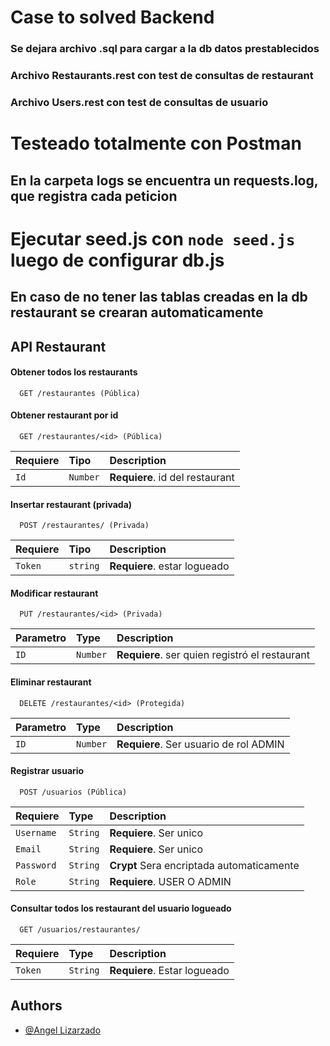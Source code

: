 
# Case to solved Backend

### Se dejara archivo .sql para cargar a la db datos prestablecidos

### Archivo Restaurants.rest con test de consultas de restaurant
### Archivo Users.rest con test de consultas de usuario

# Testeado totalmente con Postman
## En la carpeta logs se encuentra un requests.log, que registra cada peticion

# Ejecutar seed.js con ```node seed.js ``` luego de configurar db.js
## En caso de no tener las tablas creadas en  la db restaurant se crearan automaticamente

## API Restaurant

#### Obtener todos los restaurants

```http
  GET /restaurantes (Pública)
```

#### Obtener restaurant por id

```http
  GET /restaurantes/<id> (Pública)
```
| Requiere | Tipo     | Description                       |
| :-------- | :------- | :-------------------------------- |
| `Id`      | `Number` | **Requiere**. id del restaurant |

#### Insertar restaurant (privada)

```http
  POST /restaurantes/ (Privada)
```

| Requiere | Tipo     | Description                       |
| :-------- | :------- | :-------------------------------- |
| `Token`      | `string` | **Requiere**. estar logueado |

#### Modificar restaurant

```http
  PUT /restaurantes/<id> (Privada)
```


| Parametro | Type     | Description                |
| :-------- | :------- | :------------------------- |
| `ID` | `Number` | **Requiere**. ser quien registró el restaurant |

#### Eliminar restaurant

```http
  DELETE /restaurantes/<id> (Protegida)
```


| Parametro | Type     | Description                |
| :-------- | :------- | :------------------------- |
| `ID` | `Number` | **Requiere**. Ser usuario de rol ADMIN |

#### Registrar usuario

```http
  POST /usuarios (Pública)
```


| Requiere | Type     | Description                |
| :-------- | :------- | :------------------------- |
| `Username` | `String` | **Requiere**. Ser unico |
| `Email` | `String` | **Requiere**. Ser unico |
| `Password` | `String` | **Crypt** Sera encriptada automaticamente |
| `Role` | `String` | **Requiere**. USER O ADMIN |

#### Consultar todos los restaurant del usuario logueado

```http
  GET /usuarios/restaurantes/
```


| Requiere | Type     | Description                |
| :-------- | :------- | :------------------------- |
| `Token` | `String` | **Requiere**. Estar logueado |

## Authors

- [@Angel Lizarzado](https://github.com/Angel-Lizarzado)

